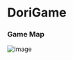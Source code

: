 # DoriGame
 
### Game Map
![image](https://user-images.githubusercontent.com/58920070/192116266-0d443b5c-22a2-4ac2-8da4-784fd2efc991.png)
